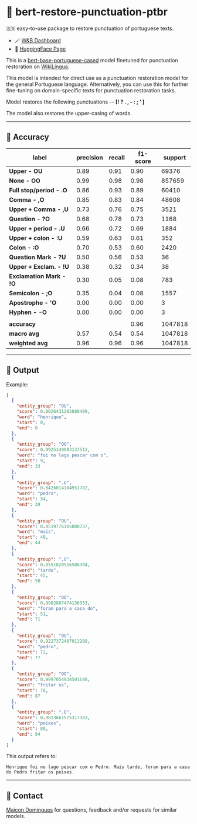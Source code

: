 # 🤗 bert-restore-punctuation-ptbr
🇧🇷 easy-to-use package to restore punctuation of portuguese texts.

* 🪄 [W&B Dashboard](https://wandb.ai/dominguesm/RestorePunctuationPTBR)
* 🤗 [HuggingFace Page](https://huggingface.co/dominguesm/bert-restore-punctuation-ptbr)


This is a [bert-base-portuguese-cased](https://huggingface.co/neuralmind/bert-base-portuguese-cased) model finetuned for punctuation restoration on [WikiLingua](https://github.com/esdurmus/Wikilingua). 

This model is intended for direct use as a punctuation restoration model for the general Portuguese language. Alternatively, you can use this for further fine-tuning on domain-specific texts for punctuation restoration tasks.

Model restores the following punctuations -- **[! ? . , - : ; ' ]**

The model also restores the upper-casing of words.

-----------------------------------------------
## 🎯 Accuracy

|  label                    |   precision  |  recall | f1-score  | support|
| ------------------------- | -------------|-------- | ----------|--------|
| **Upper            - OU** |      0.89    |  0.91   |   0.90    |  69376
| **None             - OO** |      0.99    |  0.98   |   0.98    | 857659
| **Full stop/period - .O** |      0.86    |  0.93   |   0.89    |  60410
| **Comma            - ,O** |      0.85    |  0.83   |   0.84    |  48608
| **Upper + Comma    - ,U** |      0.73    |  0.76   |   0.75    |   3521
| **Question         - ?O** |      0.68    |  0.78   |   0.73    |   1168
| **Upper + period   - .U** |      0.66    |  0.72   |   0.69    |   1884
| **Upper + colon    - :U** |      0.59    |  0.63   |   0.61    |    352
| **Colon            - :O** |      0.70    |  0.53   |   0.60    |   2420
| **Question Mark    - ?U** |      0.50    |  0.56   |   0.53    |     36
| **Upper + Exclam.  - !U** |      0.38    |  0.32   |   0.34    |     38
| **Exclamation Mark - !O** |      0.30    |  0.05   |   0.08    |    783
| **Semicolon        - ;O** |      0.35    |  0.04   |   0.08    |   1557
| **Apostrophe       - 'O** |      0.00    |  0.00   |   0.00    |      3
| **Hyphen           - -O** |      0.00    |  0.00   |   0.00    |      3
|                           |              |         |           |
| **accuracy**              |              |         |   0.96    | 1047818
| **macro avg**             |      0.57    |  0.54   |   0.54    | 1047818
| **weighted avg**          |      0.96    |  0.96   |   0.96    | 1047818

-----------------------------------------------
## 🤷 Output

Example:

```json
[
  {
    "entity_group": "OU",
    "score": 0.8026431202888489,
    "word": "henrique",
    "start": 0,
    "end": 8
  },
  {
    "entity_group": "OO",
    "score": 0.9925149083137512,
    "word": "foi no lago pescar com o",
    "start": 9,
    "end": 33
  },
  {
    "entity_group": ".U",
    "score": 0.8426014184951782,
    "word": "pedro",
    "start": 34,
    "end": 39
  },
  {
    "entity_group": "OU",
    "score": 0.9519776105880737,
    "word": "mais",
    "start": 40,
    "end": 44
  },
  {
    "entity_group": ",O",
    "score": 0.8551820516586304,
    "word": "tarde",
    "start": 45,
    "end": 50
  },
  {
    "entity_group": "OO",
    "score": 0.9902807474136353,
    "word": "foram para a casa do",
    "start": 51,
    "end": 71
  },
  {
    "entity_group": "OU",
    "score": 0.9227372407913208,
    "word": "pedro",
    "start": 72,
    "end": 77
  },
  {
    "entity_group": "OO",
    "score": 0.9997054934501648,
    "word": "fritar os",
    "start": 78,
    "end": 87
  },
  {
    "entity_group": ".O",
    "score": 0.9813661575317383,
    "word": "peixes",
    "start": 88,
    "end": 94
  }
]
```

This output refers to:

```
Henrique foi no lago pescar com o Pedro. Mais tarde, foram para a casa do Pedro fritar os peixes.
```
-----------------------------------------------

## 🤙 Contact 

[Maicon Domingues](dominguesm@outlook.com) for questions, feedback and/or requests for similar models.